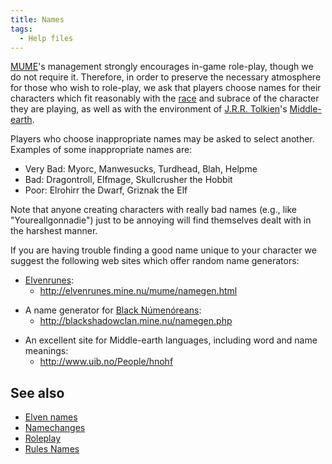 ```yaml
---
title: Names
tags:
  - Help files
---
```

[MUME](MUME "wikilink")'s management strongly encourages in-game
role-play, though we do not require it. Therefore, in order to preserve
the necessary atmosphere for those who wish to role-play, we ask that
players choose names for their characters which fit reasonably with the
[race](race "wikilink") and subrace of the character they are playing,
as well as with the environment of [J.R.R.
Tolkien](J.R.R._Tolkien "wikilink")'s
[Middle-earth](Middle-earth "wikilink").

Players who choose inappropriate names may be asked to select another.
Examples of some inappropriate names are:

- Very Bad: Myorc, Manwesucks, Turdhead, Blah, Helpme
- Bad: Dragontroll, Elfmage, Skullcrusher the Hobbit
- Poor: Elrohirr the Dwarf, Griznak the Elf

Note that anyone creating characters with really bad names (e.g., like
"Youreallgonnadie") just to be annoying will find themselves dealt with
in the harshest manner.

If you are having trouble finding a good name unique to your character
we suggest the following web sites which offer random name generators:

- [Elvenrunes](http://elvenrunes.mine.nu/):
  - <http://elvenrunes.mine.nu/mume/namegen.html>

<!-- -->

- A name generator for [Black Númenóreans](Black_Númenórean "wikilink"):
  - <http://blackshadowclan.mine.nu/namegen.php>

<!-- -->

- An excellent site for Middle-earth languages, including word and name
  meanings:
  - <http://www.uib.no/People/hnohf>

## See also

- [Elven names](Elven_names "wikilink")
- [Namechanges](Namechanges "wikilink")
- [Roleplay](Roleplay "wikilink")
- [Rules Names](Rules_Names "wikilink")
